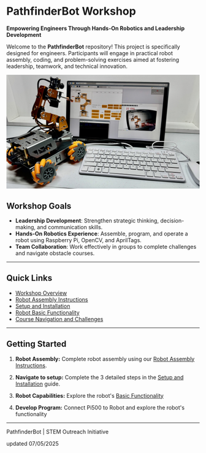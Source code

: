 # PathfinderBot Workshop

**Empowering Engineers Through Hands-On Robotics and Leadership Development**

Welcome to the **PathfinderBot** repository! This project is specifically designed for engineers. Participants will engage in practical robot assembly, coding, and problem-solving exercises aimed at fostering leadership, teamwork, and technical innovation.

<img src="/zzimages/2025Setup500Robot.jpg" width="600" > 

## Workshop Goals

* **Leadership Development**: Strengthen strategic thinking, decision-making, and communication skills.
* **Hands-On Robotics Experience**: Assemble, program, and operate a robot using Raspberry Pi, OpenCV, and AprilTags.
* **Team Collaboration**: Work effectively in groups to complete challenges and navigate obstacle courses.

---

## Quick Links

* [Workshop Overview](WorkshopOverview.md)
* [Robot Assembly Instructions](Robot_Assembly_Guide.md)
* [Setup and Installation](Setup_and_Installation/README.md)
* [Robot Basic Functionality](RobotCapabilities/Robot_Basic_Functionality.md)
* [Course Navigation and Challenges](Course_Navigation_and_Challenges/Navigation_with_AprilTags.md)


---

## Getting Started

1. **Robot Assembly:**
   Complete robot assembly using our [Robot Assembly Instructions](Robot_Assembly_Guide.md).

1. **Navigate to setup:**
   Complete the 3 detailed steps in the [Setup and Installation](Setup_and_Installation/README.md) guide.

1. **Robot Capabilities:**
   Explore the robot's [Basic Functionality](RobotCapabilities/Robot_Basic_Functionality.md)

1. **Develop Program:**
   Connect Pi500 to Robot and explore the robot's functionality

---

PathfinderBot | STEM Outreach Initiative

updated 07/05/2025
